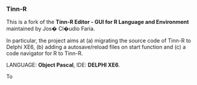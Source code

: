 ### Tinn-R

This is a fork of the **Tinn-R Editor - GUI for R Language and Environment** maintained by Jos� Cl�udio Faria.

In particular, the project aims at (a) migrating the source code of Tinn-R to Delphi XE6, (b) adding a autosave/reload files on start function and (c) a code navigator for R to Tinn-R.


LANGUAGE: **Object Pascal**, IDE: **DELPHI XE6**.

To
